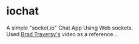 # iochat
A simple "socket.io" Chat App Using Web sockets. <br>
Used <a href="https://github.com/bradtraversy">Brad Traversy's</a> video as a reference...
